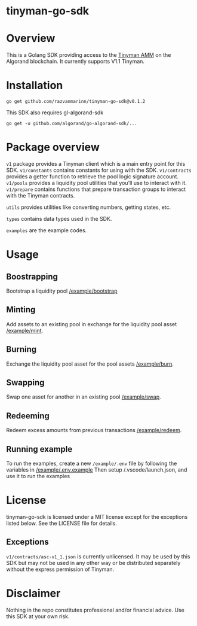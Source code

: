 # tinyman-go-sdk

# Overview
This is a Golang SDK providing access to the [Tinyman AMM](https://docs.tinyman.org/) on the Algorand blockchain. It currently supports V1.1 Tinyman.

# Installation
```command
go get github.com/razvanmarinn/tinyman-go-sdk@v0.1.2
```

This SDK also requires gl-algorand-sdk
```command
go get -u github.com/algorand/go-algorand-sdk/...
```

# Package overview
`v1` package provides a Tinyman client which is a main entry point for this SDK.
`v1/constants` contains constants for using with the SDK.
`v1/contracts` provides a getter function to retrieve the pool logic signature account.
`v1/pools` provides a liquidity pool utilities that you'll use to interact with it.
`v1/prepare` contains functions that prepare transaction groups to interact with the Tinyman contracts.

`utils` provides utilities like converting numbers, getting states, etc.

`types` contains data types used in the SDK.

`examples` are the example codes.

# Usage

## Boostrapping
Bootstrap a liquidity pool [/example/bootstrap](/example/bootstrap/main.go)

## Minting
Add assets to an existing pool in exchange for the liquidity pool asset [/example/mint](/example/mint/main.go).

## Burning
Exchange the liquidity pool asset for the pool assets [/example/burn](/example/burn/main.go).

## Swapping
Swap one asset for another in an existing pool [/example/swap](/example/swap/main.go).

## Redeeming
Redeem excess amounts from previous transactions [/example/redeem](/example/redeem/main.go).

## Running example
To run the examples, create a new `/example/.env` file by following the variables in [/example/.env.example](/example/.env.example)
Then setup /.vscode/launch.json, and use it to run the examples

# License
tinyman-go-sdk is licensed under a MIT license except for the exceptions listed below. See the LICENSE file for details.

## Exceptions
`v1/contracts/asc-v1_1.json` is currently unlicensed. It may be used by this SDK but may not be used in any other way or be distributed separately without the express permission of Tinyman.

# Disclaimer
Nothing in the repo constitutes professional and/or financial advice. Use this SDK at your own risk.
